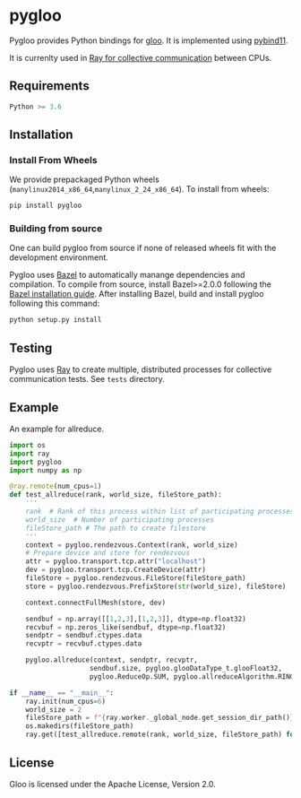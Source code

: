 # pygloo

Pygloo provides Python bindings for [gloo](https://github.com/facebookincubator/gloo).
It is implemented using [pybind11](https://github.com/pybind/pybind11).

It is currenlty used in [Ray for collective communication](https://github.com/ray-project/ray/tree/master/python/ray/util/collective) between CPUs.


## Requirements
```python
Python >= 3.6
```

## Installation
### Install From Wheels
We provide prepackaged Python wheels (`manylinux2014_x86_64`,`manylinux_2_24_x86_64`). To install from wheels:
```python
pip install pygloo
```

### Building from source
One can build pygloo from source if none of released wheels fit with the development environment.

Pygloo uses [Bazel](https://github.com/bazelbuild/bazel) to automatically manange dependencies and compilation.
To compile from source, install Bazel>=2.0.0 following the [Bazel installation guide](https://docs.bazel.build/versions/master/install.html).
After installing Bazel, build and install pygloo following this command:
```python
python setup.py install
```

## Testing
Pygloo uses [Ray](https://github.com/ray-project/ray) to create multiple, distributed processes for collective communication tests. See `tests` directory.

## Example
An example for allreduce.
```python
import os
import ray
import pygloo
import numpy as np

@ray.remote(num_cpus=1)
def test_allreduce(rank, world_size, fileStore_path):
    '''
    rank  # Rank of this process within list of participating processes
    world_size  # Number of participating processes
    fileStore_path # The path to create filestore
    '''
    context = pygloo.rendezvous.Context(rank, world_size)
    # Prepare device and store for rendezvous
    attr = pygloo.transport.tcp.attr("localhost")
    dev = pygloo.transport.tcp.CreateDevice(attr)
    fileStore = pygloo.rendezvous.FileStore(fileStore_path)
    store = pygloo.rendezvous.PrefixStore(str(world_size), fileStore)

    context.connectFullMesh(store, dev)

    sendbuf = np.array([[1,2,3],[1,2,3]], dtype=np.float32)
    recvbuf = np.zeros_like(sendbuf, dtype=np.float32)
    sendptr = sendbuf.ctypes.data
    recvptr = recvbuf.ctypes.data

    pygloo.allreduce(context, sendptr, recvptr,
                    sendbuf.size, pygloo.glooDataType_t.glooFloat32,
                    pygloo.ReduceOp.SUM, pygloo.allreduceAlgorithm.RING)

if __name__ == "__main__":
    ray.init(num_cpus=6)
    world_size = 2
    fileStore_path = f"{ray.worker._global_node.get_session_dir_path()}" + "/collective/gloo/rendezvous"
    os.makedirs(fileStore_path)
    ray.get([test_allreduce.remote(rank, world_size, fileStore_path) for rank in range(world_size)])
```


## License
Gloo is licensed under the Apache License, Version 2.0.
